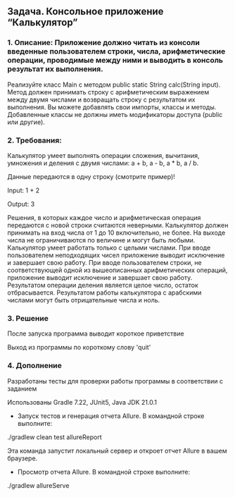 ## Задача. Консольное приложение “Калькулятор”
### 1. Описание: Приложение должно читать из консоли введенные пользователем строки, числа, арифметические операции, проводимые между ними и выводить в консоль результат их выполнения.
Реализуйте класс Main с методом public static String calc(String input). Метод должен принимать строку с арифметическим выражением между двумя числами и возвращать строку с результатом их выполнения. Вы можете добавлять свои импорты, классы и методы. 
Добавленные классы не должны иметь модификаторы доступа (public или другие).
### 2. Требования:
Калькулятор умеет выполнять операции сложения, вычитания, умножения и деления с двумя числами: a + b, a - b, a * b, a / b. 

Данные передаются в одну строку (смотрите пример)!

Input: 1 + 2

Output: 3

Решения, в которых каждое число и арифметическая операция передаются с новой строки считаются неверными.
Калькулятор должен принимать на вход числа от 1 до 10 включительно, не более. На выходе числа не ограничиваются по величине и могут быть любыми.
Калькулятор умеет работать только с целыми числами.
При вводе пользователем неподходящих чисел приложение выводит исключение и завершает свою работу.
При вводе пользователем строки, не соответствующей одной из вышеописанных арифметических операций, приложение выводит исключение и завершает свою работу.
Результатом операции деления является целое число, остаток отбрасывается. 
Результатом работы калькулятора с арабскими числами могут быть отрицательные числа и ноль.

### 3. Решение
После запуска программа выводит короткое приветствие

Выход из программы по короткому слову 'quit'

### 4. Дополнение
Разработаны тесты для проверки работы программы в соответствии с заданием

Использованы Gradle 7.22, JUnit5, Java JDK 21.0.1

  - Запуск тестов и генерация отчета Allure. В командной строке выполните:

./gradlew clean test allureReport

Эта команда запустит локальный сервер и откроет отчет Allure в вашем браузере.

 - Просмотр отчета Allure. В командной строке выполните:

./gradlew allureServe


